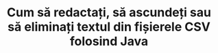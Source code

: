 ---
############################# Static ############################
layout: "auto-gen-gist"
draft: false
path: "ro/redaction/java/text/csv"
otherformats: DOC DOCM DOCX DOT DOTM DOTX PDF POT POTM PPS PPSM PPSX PPT PPTM PPTX RTF XLS XLSM XLSX XLT XLTM XLTX  

############################# Head ############################
head_title: "Redactă CSV Textul prin frază exactă/expresie regulată în Java"
head_description: "GroupDocs.Redaction s Java API permite dezvoltatorilor să redacteze text din PDF DOC DOCX RTF XLSX CSV PPT PPTX și imagini prin expresie exactă sau expresie regulată în Java"

############################# Header ############################
title: "Cum să redactați, să ascundeți sau să eliminați textul din fișierele CSV folosind Java"
description: "GroupDocs.Redaction s Java API permite redactarea, ascunderea sau eliminarea textului sensibil din documente de procesare de text, foi de lucru, prezentări, PDF s & imagini."

################### SubMenu/Download Button #####################
button:
    enable: true

############################# About ############################
about:
    enable: true
    title: "Ce este redactarea textului?"
    content: |
        Redactarea textului este procesul de eliminare a textului sau informațiilor confidențiale sau nedorite din documentele digitale, lăsând intact restul documentului sau paragrafului care îl conține. Redactarea ajută utilizatorii, precum și organizația să își protejeze informațiile sensibile ascunzându-le sau eliminându-le definitiv. Folosind GroupDocs.Redaction Java utilizatorii API pot acum să redacteze, să ascundă sau să elimine text sensibil din documente de procesare text, foi de lucru, prezentări, PDF și fișiere imagine raster. API oferă o gamă largă de opțiuni și metode pentru redactarea informațiilor private în documente. Acceptă căutarea și redactarea folosind potrivire exactă sau expresii regulate, utilizați redacții textuale (coduri de scutire) sau grafice (dreptunghiuri colorate) și multe altele. Deci, de ce să nu încercați și să automatizați procesul de redactare a documentelor descărcând API-ul și explorați caracteristicile sale de bază și avansate. 

############################# Steps ############################
steps:
    enable: true
    block:
    - title_left: "Redactă CSV Frază exactă în Java"
      content_left: |
        GroupDocs.Redaction permite redactarea cu ușurință a datelor de natură sensibilă sau privată din documentele dvs. Cel mai popular caz de redactare este eliminarea unui text dintr-un document. 

        Următorul cod poate fi utilizat pentru a aplica redactarea textuală unei anumite părți a unui document prin fraza exactă. Permite utilizatorilor să înlocuiască expresia personală exactă „Michal Clark” cu codul personal (sau orice cod de scutire),

      title_right: "Eliminați datele sensibile din CSV"
      content_right: |
        * Creați o instanță a clasei [Redactor](https://apireference.groupdocs.com/redaction/java/com.groupdocs.redaction/Redactor) și încărcați fișierul CSV
        * Apelați redactor.Aplicați metoda cu o nouă instanță a clasei exactPhraseredAction
        * Apelați metoda redactor.save cu obiectul [ExactPhraseredAction](https://apireference.groupdocs.com/redaction/java/com.groupdocs.redaction.redactions/ExactPhraseRedaction)
        * Apelați metoda redactor.save pentru a salva modificările 

      gisthash: "3202859fc19b5dfd14e8f073b70a18f8"
      gistfile: "redactexactphrase.java"
      
    - title_left: "Redactare text sensibil la majuscule și minuscule în CSV"
      content_left: |
        Următorul exemplu permite utilizatorilor să efectueze o redactare exactă sensibilă la majuscule și minuscule pentru a elimina sau ascunde o anumită mandrină de text din interiorul unui document. În mod implicit, căutarea expresiei exacte este insensibilă la majuscule și minuscule. 
        
      title_right: "Efectuați redactarea sensibilă la majuscule și minuscule prin intermediul Java"
      content_right: |
        * Creați o instanță a clasei [Redactor](https://apireference.groupdocs.com/redaction/java/com.groupdocs.redaction/Redactor) și încărcați fișierul CSV
        * Apelați redactor.Aplicați metoda cu o nouă instanță a clasei exactPhraseredAction
        * Apelați metoda redactor.save cu obiectul [ExactPhraseredAction](https://apireference.groupdocs.com/redaction/java/com.groupdocs.redaction.redactions/ExactPhraseRedaction)
        * Apelați metoda redactor.save pentru a salva modificările 
        
      gisthash: "a43e3ce358f93df92373b5441bc579fb"
      gistfile: "casesensitiveredaction.java"

    - title_left: "Redacta textul în CSV prin Caseta de culori"
      content_left: |
        În loc să eliminați un text redactat sau să plasați un șir acolo, este de asemenea posibil să puneți caseta de culoare peste textul redactat. În acest caz, textul potrivit va fi eliminat și un dreptunghi colorat va fi plasat peste textul redactat.
        
      title_right: "Utilizați caseta de culoare pentru a elimina textul din Java"
      content_right: |
        * Creați o instanță a clasei [Redactor](https://apireference.groupdocs.com/redaction/java/com.groupdocs.redaction/Redactor) și încărcați fișierul CSV
        * Apelați redactor.Aplicați metoda cu o nouă instanță a clasei exactPhraseredAction
        * Apelați metoda redactor.save cu obiectul [ExactPhraseredAction](https://apireference.groupdocs.com/redaction/java/com.groupdocs.redaction.redactions/ExactPhraseRedaction)
        * Apelați metoda redactor.save pentru a salva modificările 
        
      gisthash: "6d83e791388b6834a372dc90f4b455f6"
      gistfile: "redacttextusingcolorbox.java"

    - title_left: "Cerințe de sistem"
      content_left: |
        GroupDocs.Redaction for Java API-urile sunt acceptate pe toate platformele majore și sistemele de operare. Pentru ghidul complet de cerințe de sistem, vă rugăm să vizitați [cerințe de sistem](https://docs.groupdocs.com/redaction/java/system-requirements) Înainte de a executa codul de mai jos, vă rugăm să vă asigurați că aveți următoarele condiții prealabile instalate pe sistemul dvs.:
        * Sisteme de operare: Microsoft Windows, Linux, Mac OS
        * Mediu de dezvoltare: NetBeans, Intellij IDEA, Eclipse etc
        * Java Mediu de rulare: J2SE 6.0 și versiuni ulterioare
        * Obțineți cea mai recentă versiune a GroupDocs.Redaction for Java de la [Maven](https://repository.groupdocs.com/webapp/#/artifacts/browse/tree/General/repo/com/groupdocs/groupdocs-redaction)
        
      title_right: "De ce să folosiți GroupDocs.Redaction"
      content_right: |
        * Permiteți utilizatorilor să adauge formate de documente personalizate și tipuri de redacții
        * Nu este necesar niciun software suplimentar pentru a elimina informațiile sensibile
        * Posibilitatea de a seta documentul de redare a intervalului de pagini ca PDF
        * Mod simplu de redactare a diferitelor tipuri de metadate: numele autorului, versiunea, titlul, subiectul, descrierea și multe altele
        * Extragerea informațiilor despre documente - tipul fișierului, numărul de pagini etc.

############################# Demos ############################
demos:
    enable: true
############################# More Formats ############################
more_formats:
    enable: true

############################# Back to top ###############################
back_to_top:
    enable: true
---
